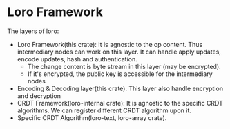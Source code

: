 # Loro Framework

The layers of loro:

- Loro Framework(this crate): It is agnostic to the op content. Thus intermediary nodes can work on this layer. It can handle apply updates, encode updates, hash and authentication. 
  - The change content is byte stream in this layer (may be encrypted).
  - If it's encrypted, the public key is accessible for the intermediary nodes
- Encoding & Decoding layer(this crate). This layer also handle encryption and decryption
- CRDT Framework(loro-internal crate): It is agnostic to the specific CRDT algorithms. We can register different CRDT algorithm upon it.
- Specific CRDT Algorithm(loro-text, loro-array crate).
